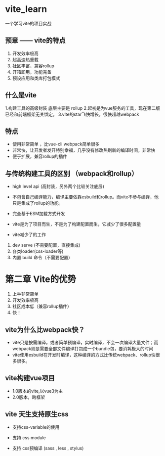 # vite_learn
一个学习vite的项目实战

## 预章 —— vite的特点 
1. 开发效率极高
2. 超高速热重载
3. 社区丰富，兼容rollup
4. 开箱即用，功能完备
5. 预设应用和类库打包模式


## 什么是vite

1.构建工具的高级封装 底层主要是 rollup
2.起初是为vue服务的工具，现在第二版已经和前端框架无关绑定。
3.vite的star飞快增长，很快超越webpack

## 特点
* 使用非常简单 ，比vue-cli webpack简单很多
* 非常快，让开发者发开特别幸福，几乎没有修改热刷新的编译时间，非常快
* 便于扩展，兼容rollup的插件

## 与传统构建工具的区别 （webpack和rollup） 
* high level api (高封装，另外两个比较关注底层)
* 不包含自己编译能力，编译主要依靠esbuild和rollup。而vite不参与编译，他只是集成了rollup的功能。
* 完全基于ESM加载方式开发

* vite是为了项目而生，不是为了构建配置而生，它减少了很多配置量

* vite减少了的工作
1. dev serve (不需要配置，直接集成)
2. 各类loader(css-loader等)
3. 内置 build 命令（不需要配置）

# 第二章 Vite的优势
1. 上手非常简单
2. 开发效率极高
3. 社区成本低（兼容rollup插件）
4. 快！



## vite为什么比webpack快？

* vite只是按需编译，或者简单预编译，实时编译，不会一次编译大量文件；而webpack则是需要全部文件编译打包成一个bundle包，要消耗极大的时间
* vite使用esbuild在开发时编译，这种编译的方式比传统webpack、rollup快很多很多。 


## vite构建vue项目
* 1.0版本的vite,以vue3为主
* 2.0版本，跨框架


## vite 天生支持原生css

* 支持css-variable的使用

* 支持 css module

* 支持 css预编译 (sass , less , stylus)
